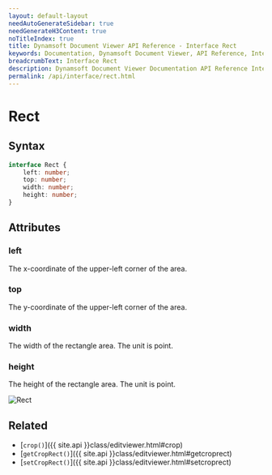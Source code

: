 ```yaml
---
layout: default-layout
needAutoGenerateSidebar: true
needGenerateH3Content: true
noTitleIndex: true
title: Dynamsoft Document Viewer API Reference - Interface Rect
keywords: Documentation, Dynamsoft Document Viewer, API Reference, Interface Rect
breadcrumbText: Interface Rect
description: Dynamsoft Document Viewer Documentation API Reference Interface Rect Page
permalink: /api/interface/rect.html
---
```


# Rect

## Syntax

```typescript
interface Rect {
	left: number;
	top: number;
	width: number;
	height: number;
}
```

## Attributes

### left

The x-coordinate of the upper-left corner of the area.

### top

The y-coordinate of the upper-left corner of the area.

### width 

The width of the rectangle area. The unit is point.

### height

The height of the rectangle area. The unit is point.

![Rect](/assets/imgs/rect.png)

## Related

- [`crop()`]({{ site.api }}class/editviewer.html#crop)
- [`getCropRect()`]({{ site.api }}class/editviewer.html#getcroprect)
- [`setCropRect()`]({{ site.api }}class/editviewer.html#setcroprect)